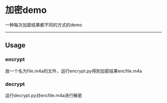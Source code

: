 # 加密demo

一种每次加密结果都不同的方式的demo

---

## Usage

### encrypt

放一个名为file.m4a的文件，运行encrypt.py得到加密结果encfile.m4a

### decrypt

运行decrypt.py对encfile.m4a进行解密
